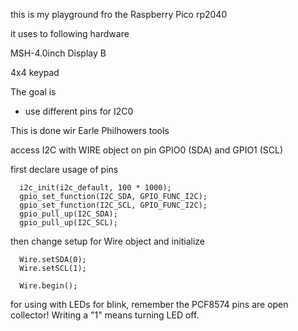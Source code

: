 this is my playground fro the Raspberry Pico rp2040

it uses to following hardware

MSH-4.0inch Display B

4x4 keypad

The goal is
- use different pins for I2C0

This is done wir Earle Philhowers tools

access I2C with WIRE object on pin GPIO0 (SDA) and GPIO1 (SCL)

first declare usage of pins

```
  i2c_init(i2c_default, 100 * 1000);
  gpio_set_function(I2C_SDA, GPIO_FUNC_I2C);
  gpio_set_function(I2C_SCL, GPIO_FUNC_I2C);
  gpio_pull_up(I2C_SDA);
  gpio_pull_up(I2C_SCL);
```

then change setup for Wire object and initialize

```
  Wire.setSDA(0);
  Wire.setSCL(1);

  Wire.begin();
```

for using with LEDs for blink, remember the PCF8574 pins are open collector! Writing a "1" means turning LED off.
